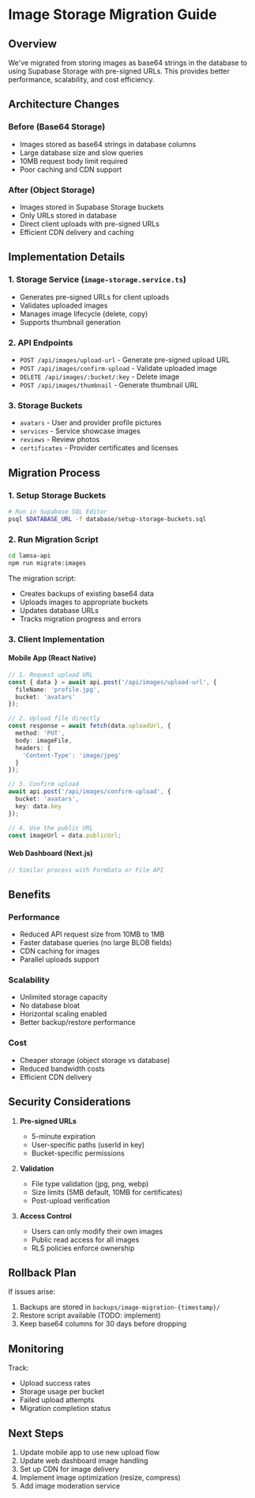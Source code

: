 # Image Storage Migration Guide

## Overview

We've migrated from storing images as base64 strings in the database to using Supabase Storage with pre-signed URLs. This provides better performance, scalability, and cost efficiency.

## Architecture Changes

### Before (Base64 Storage)
- Images stored as base64 strings in database columns
- Large database size and slow queries
- 10MB request body limit required
- Poor caching and CDN support

### After (Object Storage)
- Images stored in Supabase Storage buckets
- Only URLs stored in database
- Direct client uploads with pre-signed URLs
- Efficient CDN delivery and caching

## Implementation Details

### 1. Storage Service (`image-storage.service.ts`)
- Generates pre-signed URLs for client uploads
- Validates uploaded images
- Manages image lifecycle (delete, copy)
- Supports thumbnail generation

### 2. API Endpoints
- `POST /api/images/upload-url` - Generate pre-signed upload URL
- `POST /api/images/confirm-upload` - Validate uploaded image
- `DELETE /api/images/:bucket/:key` - Delete image
- `POST /api/images/thumbnail` - Generate thumbnail URL

### 3. Storage Buckets
- `avatars` - User and provider profile pictures
- `services` - Service showcase images
- `reviews` - Review photos
- `certificates` - Provider certificates and licenses

## Migration Process

### 1. Setup Storage Buckets
```bash
# Run in Supabase SQL Editor
psql $DATABASE_URL -f database/setup-storage-buckets.sql
```

### 2. Run Migration Script
```bash
cd lamsa-api
npm run migrate:images
```

The migration script:
- Creates backups of existing base64 data
- Uploads images to appropriate buckets
- Updates database URLs
- Tracks migration progress and errors

### 3. Client Implementation

#### Mobile App (React Native)
```typescript
// 1. Request upload URL
const { data } = await api.post('/api/images/upload-url', {
  fileName: 'profile.jpg',
  bucket: 'avatars'
});

// 2. Upload file directly
const response = await fetch(data.uploadUrl, {
  method: 'PUT',
  body: imageFile,
  headers: {
    'Content-Type': 'image/jpeg'
  }
});

// 3. Confirm upload
await api.post('/api/images/confirm-upload', {
  bucket: 'avatars',
  key: data.key
});

// 4. Use the public URL
const imageUrl = data.publicUrl;
```

#### Web Dashboard (Next.js)
```typescript
// Similar process with FormData or File API
```

## Benefits

### Performance
- Reduced API request size from 10MB to 1MB
- Faster database queries (no large BLOB fields)
- CDN caching for images
- Parallel uploads support

### Scalability
- Unlimited storage capacity
- No database bloat
- Horizontal scaling enabled
- Better backup/restore performance

### Cost
- Cheaper storage (object storage vs database)
- Reduced bandwidth costs
- Efficient CDN delivery

## Security Considerations

1. **Pre-signed URLs**
   - 5-minute expiration
   - User-specific paths (userId in key)
   - Bucket-specific permissions

2. **Validation**
   - File type validation (jpg, png, webp)
   - Size limits (5MB default, 10MB for certificates)
   - Post-upload verification

3. **Access Control**
   - Users can only modify their own images
   - Public read access for all images
   - RLS policies enforce ownership

## Rollback Plan

If issues arise:
1. Backups are stored in `backups/image-migration-{timestamp}/`
2. Restore script available (TODO: implement)
3. Keep base64 columns for 30 days before dropping

## Monitoring

Track:
- Upload success rates
- Storage usage per bucket
- Failed upload attempts
- Migration completion status

## Next Steps

1. Update mobile app to use new upload flow
2. Update web dashboard image handling
3. Set up CDN for image delivery
4. Implement image optimization (resize, compress)
5. Add image moderation service